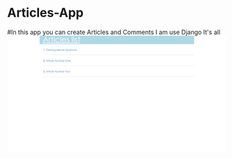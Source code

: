 # Articles-App
#In this app you can create Articles and Comments
I am use Django
It's all
![alt text](art1.png 'List')
